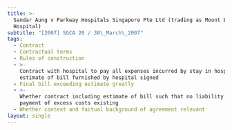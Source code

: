 ```yaml
---
title: >-
  Sandar Aung v Parkway Hospitals Singapore Pte Ltd (trading as Mount Elizabeth
  Hospital)
subtitle: "[2007] SGCA 20 / 30\_March\_2007"
tags:
  - Contract
  - Contractual terms
  - Rules of construction
  - >-
    Contract with hospital to pay all expenses incurred by stay in hospital and
    estimate of bill furnished by hospital signed
  - Final bill exceeding estimate greatly
  - >-
    Whether contract including estimate of bill such that no liability for
    payment of excess costs existing
  - Whether context and factual background of agreement relevant
layout: single
---
```


